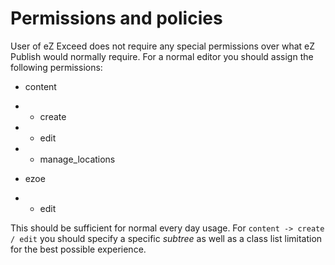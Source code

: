 Permissions and policies
========================

User of eZ Exceed does not require any special permissions over what eZ Publish
would normally require. For a normal editor you should assign the following permissions:

* content
* * create
* * edit
* * manage_locations

* ezoe
* * edit

This should be sufficient for normal every day usage.
For `content -> create / edit` you should specify a specific *subtree*
as well as a class list limitation for the best possible experience.
